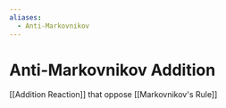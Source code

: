 ```yaml
---
aliases:
  - Anti-Markovnikov
---
```


# Anti-Markovnikov Addition

[[Addition Reaction]] that oppose [[Markovnikov's Rule]]

